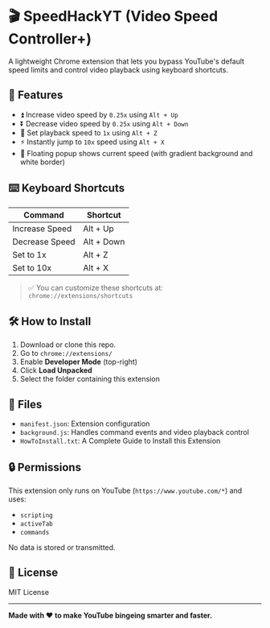 # 🎬 SpeedHackYT (Video Speed Controller+)


A lightweight Chrome extension that lets you bypass YouTube's default speed limits and control video playback using keyboard shortcuts.

## 🚀 Features

- ⏫ Increase video speed by `0.25x` using `Alt + Up`
- ⏬ Decrease video speed by `0.25x` using `Alt + Down`
- 🔁 Set playback speed to `1x` using `Alt + Z`
- ⚡ Instantly jump to `10x` speed using `Alt + X`
- 🎨 Floating popup shows current speed (with gradient background and white border)

## ⌨️ Keyboard Shortcuts

| Command          | Shortcut     |
|------------------|--------------|
| Increase Speed   | Alt + Up     |
| Decrease Speed   | Alt + Down   |
| Set to 1x        | Alt + Z      |
| Set to 10x       | Alt + X      |

> ✅ You can customize these shortcuts at:  
> `chrome://extensions/shortcuts`

## 🛠️ How to Install

1. Download or clone this repo.
2. Go to `chrome://extensions/`
3. Enable **Developer Mode** (top-right)
4. Click **Load Unpacked**
5. Select the folder containing this extension

## 📁 Files

- `manifest.json`: Extension configuration
- `background.js`: Handles command events and video playback control
- `HowToInstall.txt`: A Complete Guide to Install this Extension

## 🔒 Permissions

This extension only runs on YouTube (`https://www.youtube.com/*`) and uses:
- `scripting`
- `activeTab`
- `commands`

No data is stored or transmitted.

## 📄 License

MIT License

---

**Made with ❤️ to make YouTube bingeing smarter and faster.**
